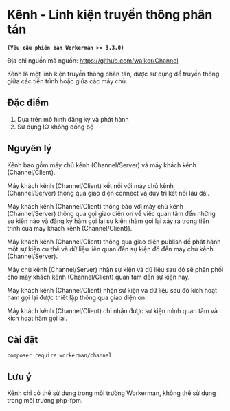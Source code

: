 # Kênh - Linh kiện truyền thông phân tán

**``` (Yêu cầu phiên bản Workerman >= 3.3.0) ```**

Địa chỉ nguồn mã nguồn: https://github.com/walkor/Channel

Kênh là một linh kiện truyền thông phân tán, được sử dụng để truyền thông giữa các tiến trình hoặc giữa các máy chủ.

## Đặc điểm
1. Dựa trên mô hình đăng ký và phát hành
2. Sử dụng IO không đồng bộ

## Nguyên lý
Kênh bao gồm máy chủ kênh (Channel/Server) và máy khách kênh (Channel/Client).

Máy khách kênh (Channel/Client) kết nối với máy chủ kênh (Channel/Server) thông qua giao diện connect và duy trì kết nối lâu dài.

Máy khách kênh (Channel/Client) thông báo với máy chủ kênh (Channel/Server) thông qua gọi giao diện on về việc quan tâm đến những sự kiện nào và đăng ký hàm gọi lại sự kiện (hàm gọi lại xảy ra trong tiến trình của máy khách kênh (Channel/Client)).

Máy khách kênh (Channel/Client) thông qua giao diện publish để phát hành một sự kiện cụ thể và dữ liệu liên quan đến sự kiện đó đến máy chủ kênh (Channel/Server).

Máy chủ kênh (Channel/Server) nhận sự kiện và dữ liệu sau đó sẽ phân phối cho máy khách kênh (Channel/Client) quan tâm đến sự kiện này.

Máy khách kênh (Channel/Client) nhận sự kiện và dữ liệu sau đó kích hoạt hàm gọi lại được thiết lập thông qua giao diện on.

Máy khách kênh (Channel/Client) chỉ nhận được sự kiện mình quan tâm và kích hoạt hàm gọi lại.

## Cài đặt

`composer require workerman/channel`

## Lưu ý
Kênh chỉ có thể sử dụng trong môi trường Workerman, không thể sử dụng trong môi trường php-fpm.
